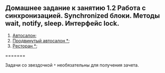 ## Домашнее задание к занятию 1.2 Работа с синхронизацией. Synchronized блоки. Методы wait, notify, sleep. Интерфейс lock.

1. [Автосалон](./task1/README.md);
2. [Продвинутый автосалон *](./task2/README.md);
2. [Ресторан *](./task3/README.md);

=======

Задачи со звездочкой `*` необязательны для получения зачета.